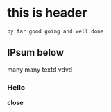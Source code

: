 # this is header 

`by far good going and well done`

## IPsum below

many many textd vdvd

### Hello

**close**